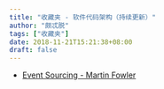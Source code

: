```yaml
---
title: "收藏夹 - 软件代码架构（持续更新）"
author: "颇忒脱"
tags: ["收藏夹"]
date: 2018-11-21T15:21:38+08:00
draft: false
---
```


<!--more-->

* [Event Sourcing - Martin Fowler](https://martinfowler.com/eaaDev/EventSourcing.html)
